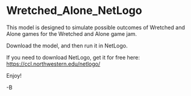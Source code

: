 # Wretched_Alone_NetLogo

This model is designed to simulate possible outcomes of Wretched and Alone games for the Wretched and Alone game jam.

Download the model, and then run it in NetLogo.

If you need to download NetLogo, get it for free here: https://ccl.northwestern.edu/netlogo/

Enjoy!

-B
